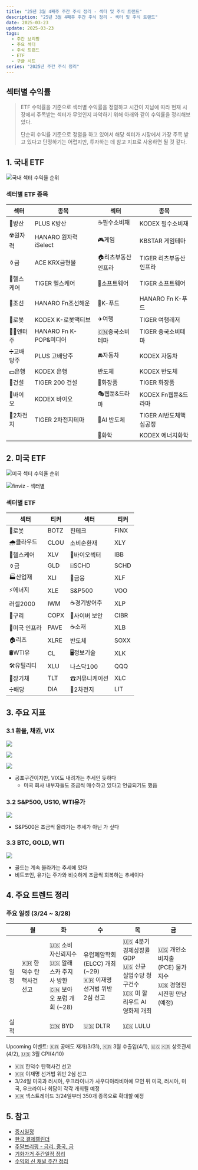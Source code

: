 ```yaml
---
title: "25년 3월 4째주 주간 주식 정리 - 섹터 및 주식 트랜드"
description: "25년 3월 4째주 주간 주식 정리 - 섹터 및 주식 트랜드"
date: 2025-03-23
update: 2025-03-23
tags:
  - 주간 브리핑
  - 주요 섹터
  - 주식 트랜드
  - ETF
  - 구글 시트
series: "2025년 주간 주식 정리"
---
```


## 섹터별 수익률

> ETF 수익률을 기준으로 섹터별 수익률을 정렬하고 시간이 지남에 따라 현재 시장에서 주목받는 섹터가 무엇인지 파악하기 위해 아래와 같이 수익률을 정리해보았다.
>
> 단순히 수익률 기준으로 정렬을 하고 있어서 해당 섹터가 시장에서 가장 주목 받고 있다고 단정하기는 어렵지만, 투자하는 데 참고 지표로 사용하면 될 것 같다.

## 1. 국내 ETF

![국내 섹터 수익율 순위](image-20250324204721466.png)

### 섹터별 ETF 종목

| **섹터** | **종목**               | **섹터**      | **종목**              |
| ---------- | ---------------------- | ----------------- | ---------------------- |
| 🔫방산      | PLUS K방산             | ☕️필수소비재       | KODEX 필수소비재       |
| ☢️원자력    | HANARO 원자력iSelect   | 🎮게임             | KBSTAR 게임테마        |
| ⚱️금        | ACE KRX금현물          | 🏠리츠부동산인프라 | TIGER 리츠부동산인프라 |
| 🏥헬스케어  | TIGER 헬스케어         | 💾소프트웨어       | TIGER 소프트웨어       |
| 🚢조선      | HANARO Fn조선해운      | 🍕K-푸드           | HANARO Fn K-푸드       |
| 🤖로봇      | KODEX K-로봇액티브     | ✈️여행             | TIGER 여행레저         |
| 👩‍🎤엔터주   | HANARO Fn K-POP&미디어 | 🇨🇳중국소비테마    | TIGER 중국소비테마     |
| ➗고배당주  | PLUS 고배당주          | 🚘자동차           | KODEX 자동차           |
| 💵은행      | KODEX 은행             | 반도체            | KODEX 반도체           |
| 🚧건설      | TIGER 200 건설         | 💄화장품           | TIGER 화장품           |
| 🧬바이오    | KODEX 바이오           | 🎭웹툰&드라마      | KODEX Fn웹툰&드라마    |
| 🪫2차전지   | TIGER 2차전지테마      | 🤖AI 반도체        | TIGER AI반도체핵심공정 |
|            |                        | 🧪화학             | KODEX 에너지화학       |

## 2. 미국 ETF

![미국 섹터 수익율 순위](image-20250324204731814.png)

![finviz - 섹터별](image-20250324204743113.png)

### 섹터별 ETF

| 섹터         | **티커** | **섹터**      | **티커** |
| ------------ | -------- | ------------- | -------- |
| 🤖로봇        | BOTZ     | 핀테크        | FINX     |
| 🌧️클라우드    | CLOU     | 소비순환재    | XLY      |
| 🏥헬스케어    | XLV      | 🧬바이오섹터   | IBB      |
| ⚱️금          | GLD      | ⌹SCHD         | SCHD     |
| 🏭산업재      | XLI      | 🏦금융         | XLF      |
| ⚡️에너지      | XLE      | S&P500        | VOO      |
| 러셀2000     | IWM      | ☕️경기방어주   | XLP      |
| 🔌구리        | COPX     | 🔐사이버 보안  | CIBR     |
| 🌉미국 인프라 | PAVE     | ☕️소재         | XLB      |
| 🏠리츠        | XLRE     | 반도체        | SOXX     |
| 🛢️WTI유       | CL       | 🖥️정보기술     | XLK      |
| 🛠️유틸리티    | XLU      | 나스닥100     | QQQ      |
| 📄장기채      | TLT      | ☎커뮤니케이션 | XLC      |
| ➗배당        | DIA      | 🪫2차전지      | LIT      |



## 3. 주요 지표

### 3.1 환율, 채권, VIX

![](image-20250324204800288.png)

![](image-20250324204811016.png)

![](image-20250324204835916.png)

- 공포구간이지만, VIX도 내려가는 추세인 듯하다
  - 미국 회사 내부자들도 조금씩 매수하고 있다고 언급되기도 했음

### 3.2 S&P500, US10, WTI유가

![](image-20250324204844444.png)

- S&P500은 조금씩 올라가는 추세가 아닌 가 싶다

### 3.3 BTC, GOLD, WTI

![](image-20250324204852909.png)

- 골드는 계속 올라가는 추세에 있다
- 비트코인, 유가는 주가와 비슷하게 조금씩 회복하는 추세이다

## 4. 주요 트렌드 정리

### 주요 일정 (3/24 ~ 3/28)

|      | 월                      | 화                                                           | 수                                                           | 목                                                           | 금                                                           |
| ---- | ----------------------- | ------------------------------------------------------------ | ------------------------------------------------------------ | ------------------------------------------------------------ | ------------------------------------------------------------ |
| 일정 | 🇰🇷 한덕수 탄핵사건 선고 | 🇺🇸 소비자신뢰지수<br/>🇺🇸 알래스카 주지사 방한<br/>🇨🇳 보아오 포럼 개회 (~28) | 유럽폐암학회(ELCC) 개최 (~29)<br/>🇰🇷 이재명 선거법 위반 2심 선고 | 🇺🇸 4분기 경제상장률 GDP<br/>🇺🇸 신규 실업수당 청구건수<br/>🇺🇸 미 할리우드 AI 영화제 개최 | 🇺🇸 개인소비지출(PCE) 물가지수<br/>🇺🇸 경영진 시진핑 만남(예정) |
| 실적 |                         | 🇨🇳 BYD                                                       | 🇺🇸 DLTR                                                      | 🇺🇸 LULU                                                      |                                                              |

Upcoming 이벤트: 🇰🇷 공매도 재개(3/31), 🇰🇷 3월 수출입(4/1), 🇺🇸 🇰🇷 상호관세(4/2), 🇺🇸 3월 CPI(4/10)

- 🇰🇷 한덕수 탄핵사건 선고
- 🇰🇷 이재명 선거법 위반 2심 선고
- 3/24일 미국과 러시아, 우크라이나가 사우디아라비아에 모인 뒤 미국, 러시아, 미국, 우크라이나 회담이 각각 개최될 예정
- 🇰🇷 넥스트레이드 3/24일부터 350개 종목으로 확대할 예정

## 5. 참고

- [증시일정](https://securities.miraeasset.com/hkr/hkr1003/n13.do)
- [한국 결제캘린더](https://kr.investing.com/economic-calendar/)
- [주말브리핑 - 금리, 중국, 금](https://contents.premium.naver.com/hsacademy/hsacademy1/contents/250216155810859os)
- [기화가거 주간일정 정리](https://contents.premium.naver.com/vrally/vrally55/contents/250324032004130ec)
- [수익의 신 채널 주간 정리](https://contents.premium.naver.com/season/god/contents/250323151121298wg)
